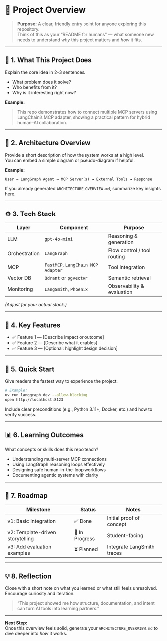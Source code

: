# 🧭 Project Overview

> **Purpose:** A clear, friendly entry point for anyone exploring this repository.  
> Think of this as your “README for humans” — what someone new needs to understand *why* this project matters and *how* it fits.

---

## 🚀 1. What This Project Does
Explain the core idea in 2–3 sentences.  
- What problem does it solve?  
- Who benefits from it?  
- Why is it interesting right now?

**Example:**  
> This repo demonstrates how to connect multiple MCP servers using LangChain’s MCP adapter, showing a practical pattern for hybrid human–AI collaboration.

---

## 🧱 2. Architecture Overview
Provide a short description of how the system works at a high level.  
You can embed a simple diagram or pseudo-diagram if helpful.

**Example:**
```
User → LangGraph Agent → MCP Server(s) → External Tools → Response
```

If you already generated `ARCHITECTURE_OVERVIEW.md`, summarize key insights here.

---

## ⚙️ 3. Tech Stack
| Layer | Component | Purpose |
|--------|------------|----------|
| LLM | `gpt-4o-mini` | Reasoning & generation |
| Orchestration | `LangGraph` | Flow control / tool routing |
| MCP | `FastMCP`, `LangChain MCP Adapter` | Tool integration |
| Vector DB | `Qdrant` or `pgvector` | Semantic retrieval |
| Monitoring | `LangSmith`, `Phoenix` | Observability & evaluation |

*(Adjust for your actual stack.)*

---

## 🧩 4. Key Features
- ✅ Feature 1 — [Describe impact or outcome]  
- ✅ Feature 2 — [Describe what it enables]  
- ✅ Feature 3 — [Optional: highlight design decision]

---

## 🚀 5. Quick Start
Give readers the fastest way to experience the project.

```bash
# Example:
uv run langgraph dev --allow-blocking
open http://localhost:8123
```

Include clear preconditions (e.g., Python 3.11+, Docker, etc.) and how to verify success.

---

## 📊 6. Learning Outcomes
What concepts or skills does this repo teach?

- Understanding multi-server MCP connections  
- Using LangGraph reasoning loops effectively  
- Designing safe human-in-the-loop workflows  
- Documenting agentic systems with clarity

---

## 🧭 7. Roadmap
| Milestone | Status | Notes |
|------------|---------|-------|
| v1: Basic Integration | ✅ Done | Initial proof of concept |
| v2: Template-driven storytelling | 🚧 In Progress | Student-facing |
| v3: Add evaluation examples | ⏳ Planned | Integrate LangSmith traces |

---

## 💡 8. Reflection
Close with a short note on what you learned or what still feels unresolved.  
Encourage curiosity and iteration.

> “This project showed me how structure, documentation, and intent can turn AI tools into learning partners.”

---

**Next Step:**  
Once this overview feels solid, generate your `ARCHITECTURE_OVERVIEW.md` to dive deeper into *how* it works.
